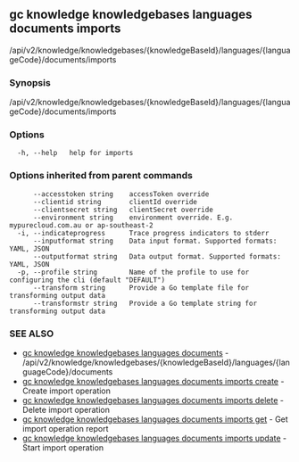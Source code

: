## gc knowledge knowledgebases languages documents imports

/api/v2/knowledge/knowledgebases/{knowledgeBaseId}/languages/{languageCode}/documents/imports

### Synopsis

/api/v2/knowledge/knowledgebases/{knowledgeBaseId}/languages/{languageCode}/documents/imports

### Options

```
  -h, --help   help for imports
```

### Options inherited from parent commands

```
      --accesstoken string    accessToken override
      --clientid string       clientId override
      --clientsecret string   clientSecret override
      --environment string    environment override. E.g. mypurecloud.com.au or ap-southeast-2
  -i, --indicateprogress      Trace progress indicators to stderr
      --inputformat string    Data input format. Supported formats: YAML, JSON
      --outputformat string   Data output format. Supported formats: YAML, JSON
  -p, --profile string        Name of the profile to use for configuring the cli (default "DEFAULT")
      --transform string      Provide a Go template file for transforming output data
      --transformstr string   Provide a Go template string for transforming output data
```

### SEE ALSO

* [gc knowledge knowledgebases languages documents](gc_knowledge_knowledgebases_languages_documents.html)	 - /api/v2/knowledge/knowledgebases/{knowledgeBaseId}/languages/{languageCode}/documents
* [gc knowledge knowledgebases languages documents imports create](gc_knowledge_knowledgebases_languages_documents_imports_create.html)	 - Create import operation
* [gc knowledge knowledgebases languages documents imports delete](gc_knowledge_knowledgebases_languages_documents_imports_delete.html)	 - Delete import operation
* [gc knowledge knowledgebases languages documents imports get](gc_knowledge_knowledgebases_languages_documents_imports_get.html)	 - Get import operation report
* [gc knowledge knowledgebases languages documents imports update](gc_knowledge_knowledgebases_languages_documents_imports_update.html)	 - Start import operation


